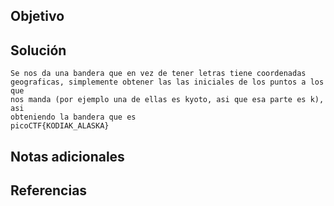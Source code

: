 ## Objetivo

## Solución
```
Se nos da una bandera que en vez de tener letras tiene coordenadas
geograficas, simplemente obtener las las iniciales de los puntos a los que
nos manda (por ejemplo una de ellas es kyoto, asi que esa parte es k), asi
obteniendo la bandera que es
picoCTF{KODIAK_ALASKA}
```
## Notas adicionales
## Referencias
